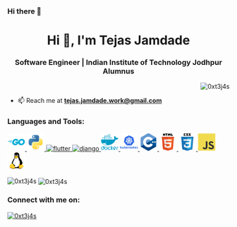 ### Hi there 👋

<!--
**0xt3j4s/0xt3j4s** is a ✨ _special_ ✨ repository because its `README.md` (this file) appears on your GitHub profile.

Here are some ideas to get you started:


-->
<!-- - 🔭 Junior at @iitjodhpur
- 🔭 Core member at [@devlup-labs](https://github.com/devlup-labs)
- 💬 Ask me about Python, C, C++, Golang, Flutter, Dart, JavaScript
- 📫 How to reach me: jamdade.2@iitj.ac.in
- 📎 Checkout my [resume](https://0xt3j4s.github.io/) -->

<h1 align="center">Hi 👋, I'm Tejas Jamdade</h1>  
<h3 align="center">Software Engineer | Indian Institute of Technology Jodhpur Alumnus</h3>  
  
<p align="right"> <img src="https://komarev.com/ghpvc/?username=0xt3j4s&label=Profile%20visits&color=0e75b6&style=flat" alt="0xt3j4s" /> </p>  
  
<!-- - 🔭 I’m passionate about DevOps and Security.
  
- 🌱 I enjoy learning new things and am currently learning more about ....  
  -->
  
- 📫 Reach me at **tejas.jamdade.work@gmail.com**  
  
<!--
- 📄 Know about my experiences - [Resume](https://0xt3j4s.github.io/)  
-->
  
<h3 align="left">Languages and Tools:</h3>  
<p align="left"> 
  
  <a href="https://go.dev/" target="_blank" rel="noreferrer"> 
 <img src="https://raw.githubusercontent.com/devicons/devicon/master/icons/go/go-original-wordmark.svg" alt="react" width="40" height="40"/> 
 </a>  
  <a href="https://www.python.org" target="_blank" rel="noreferrer"> 
 <img src="https://raw.githubusercontent.com/devicons/devicon/master/icons/python/python-original.svg" alt="python" width="40" height="40"/> 
 </a> 
 <a href="https://flutter.dev" target="_blank" rel="noreferrer"> 
 <img src="https://www.vectorlogo.zone/logos/flutterio/flutterio-icon.svg" alt="flutter" width="40" height="40"/> 
 </a> 
  <a href="https://www.djangoproject.com/" target="_blank" rel="noreferrer"> <img src="https://static.djangoproject.com/img/logos/django-logo-negative.svg" alt="django" width="40" height="40"/>
</a>
  <a href="https://www.docker.com/" target="_blank" rel="noreferrer"> 
 <img src="https://raw.githubusercontent.com/devicons/devicon/master/icons/docker/docker-plain-wordmark.svg" alt="docker" width="40" height="40"/> 
 </a> 
  <a href="https://kubernetes.io/" target="_blank" rel="noreferrer"> 
 <img src="https://raw.githubusercontent.com/devicons/devicon/master/icons/kubernetes/kubernetes-plain-wordmark.svg" alt="flutter" width="40" height="40"/> 
 </a> 
<a href="https://www.w3schools.com/cpp/" target="_blank" rel="noreferrer"> <img src="https://raw.githubusercontent.com/devicons/devicon/master/icons/cplusplus/cplusplus-original.svg" alt="cplusplus" width="40" height="40"/> 
</a>
 <a href="https://www.w3.org/html/" target="_blank" rel="noreferrer"> 
 <img src="https://raw.githubusercontent.com/devicons/devicon/master/icons/html5/html5-original-wordmark.svg" alt="html5" width="40" height="40"/> 
 </a> 
 <a href="https://www.w3schools.com/css/" target="_blank" rel="noreferrer"> <img src="https://raw.githubusercontent.com/devicons/devicon/master/icons/css3/css3-original-wordmark.svg" alt="css3" width="40" height="40"/> 
 </a>
 <a href="https://developer.mozilla.org/en-US/docs/Web/JavaScript" target="_blank" rel="noreferrer"> 
 <img src="https://raw.githubusercontent.com/devicons/devicon/master/icons/javascript/javascript-original.svg" alt="javascript" width="40" height="40"/> 
 </a> 
 
 <a href="https://www.linux.org/" target="_blank" rel="noreferrer"> 
 <img src="https://raw.githubusercontent.com/devicons/devicon/master/icons/linux/linux-original.svg" alt="linux" width="40" height="40"/> 
 </a> 
 </p>
 
 
<p><img align="left" src="https://github-readme-stats.vercel.app/api/top-langs?username=0xt3j4s&show_icons=true&locale=en&layout=compact&theme=nightowl" alt="0xt3j4s" /></p>  

<p>&nbsp;<img align="center" src="https://github-readme-stats.vercel.app/api?username=0xt3j4s&show_icons=true&locale=en&count_private=true&theme=nightowl" alt="0xt3j4s" /></p>

  
<h3 align="left">Connect with me on:</h3>     
<p align="left">  
  <a href="https://www.linkedin.com/in/0xt3j4s/" target="blank"><img align="center" src="https://raw.githubusercontent.com/rahuldkjain/github-profile-readme-generator/master/src/images/icons/Social/linked-in-alt.svg" alt="0xt3j4s" height="30" width="40" /></a>

<!-- <a href="https://codeforces.com/profile/cyantarantula" target="blank"><img align="center" src="https://raw.githubusercontent.com/rahuldkjain/github-profile-readme-generator/master/src/images/icons/Social/codeforces.svg" alt="cyantarantula" height="30" width="30" /></a>  
<a href="https://www.codechef.com/users/yashbhargava02" target="blank"><img align="center" src="https://i.pinimg.com/originals/c5/d9/fc/c5d9fc1e18bcf039f464c2ab6cfb3eb6.jpg" alt="yashbhargava02" height="30" width="30" style="fill: green;" /></a>   -->
</p>  
